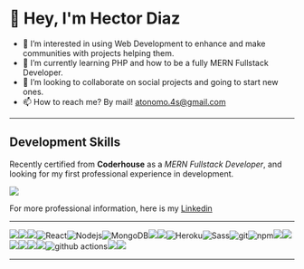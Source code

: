 <!---
HectorHDiaz/HectorHDiaz is a ✨ special ✨ repository because its `README.md` (this file) appears on your GitHub profile.
You can click the Preview link to take a look at your changes.
--->

# 👋 Hey, I'm Hector Diaz

- 👀 I’m interested in using Web Development to enhance and make communities with projects helping them.
- 🌱 I’m currently learning PHP and how to be a fully MERN Fullstack Developer. 
- 💞️ I’m looking to collaborate on social projects and going to start new ones.
- 📫 How to reach me? By mail! atonomo.4s@gmail.com
<hr>

## Development Skills

Recently certified from **Coderhouse** as a *MERN Fullstack Developer*, and looking for my first professional experience in development.

<picture>
  <img src="https://i.imgur.com/zyjUctM.png">
</picture>

For more professional information, here is my [Linkedin](https://www.linkedin.com/in/hd-arg/)


<hr>
<p>
  <img src="https://img.shields.io/badge/HTML5-E34F26? style=for-the-badge&logo=html5&logoColor=white"><img src="https://img.shields.io/badge/CSS3-1572B6? style=for-the-badge&logo=css3&logoColor=white"><img src="https://img.shields.io/badge/JavaScript-F7DF1E? style=for-the-badge&logo=javascript&logoColor=black"><img alt="React" src="https://img.shields.io/badge/-React-45b8d8? style=flat-square&logo=react&logoColor=white" /><img alt="Nodejs" src="https://img.shields.io/badge/-Nodejs-43853d?  style=flat-square&logo=Node.js&logoColor=white" /><img alt="MongoDB" src="https://img.shields.io/badge/-MongoDB-13aa52?  style=flat-square&logo=mongodb&logoColor=white" /><img src="https://img.shields.io/badge/Bootstrap-563D7C? style=for-the-badge&logo=bootstrap&logoColor=white"><img src="https://img.shields.io/badge/MySQL-005C84? style=for-the-badge&logo=mysql&logoColor=white"><img alt="Heroku" src="https://img.shields.io/badge/-Heroku-430098?  style=flat-square&logo=heroku&logoColor=white" /><img alt="Sass" src="https://img.shields.io/badge/-Sass-CC6699?  style=flat-square&logo=sass&logoColor=white" /><img alt="git" src="https://img.shields.io/badge/-Git-F05032?  style=flat-square&logo=git&logoColor=white" /><img alt="npm" src="https://img.shields.io/badge/-NPM-CB3837?  style=flat-square&logo=npm&logoColor=white" /><img src="https://img.shields.io/badge/Markdown-000000? style=for-the-badge&logo=markdown&logoColor=white"><img src="https://img.shields.io/badge/Visual_Studio-5C2D91? style=for-the-badge&logo=visual%20studio&logoColor=white"><img src="https://img.shields.io/badge/Adobe%20XD-470137? style=for-the-badge&logo=Adobe%20XD&logoColor=#FF61F6"><img src="https://img.shields.io/badge/Steam-000000? style=for-the-badge&logo=steam&logoColor=white"><img src="https://img.shields.io/badge/freecodecamp-27273D? style=for-the-badge&logo=freecodecamp&logoColor=white"><img src="https://img.shields.io/badge/MDN_Web_Docs-black? style=for-the-badge&logo=mdnwebdocs&logoColor=white"><img alt="github actions" src="https://img.shields.io/badge/-Github_Actions-2088FF? style=flat-square&logo=github-actions&logoColor=white" /><img src="https://img.shields.io/badge/Nintendo_Switch-E60012? style=for-the-badge&logo=nintendo-switch&logoColor=white"><img src="https://img.shields.io/badge/SAP-0FAAFF? style=for-the-badge&logo=sap&logoColor=white">
  </p>
<hr>



